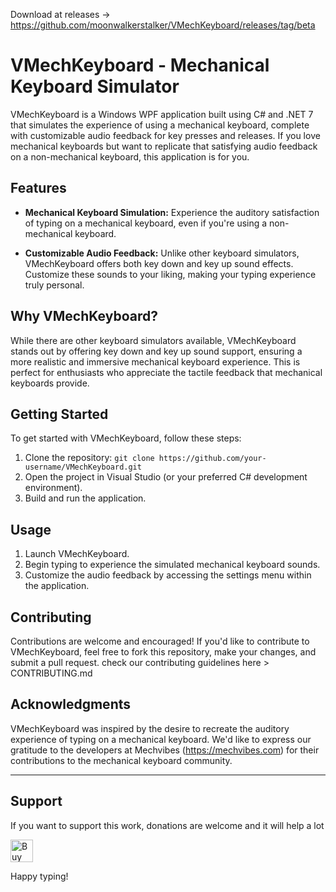 Download at releases -> https://github.com/moonwalkerstalker/VMechKeyboard/releases/tag/beta

# VMechKeyboard - Mechanical Keyboard Simulator

VMechKeyboard is a Windows WPF application built using C# and .NET 7 that simulates the experience of using a mechanical keyboard, complete with customizable audio feedback for key presses and releases. If you love mechanical keyboards but want to replicate that satisfying audio feedback on a non-mechanical keyboard, this application is for you.

## Features

- **Mechanical Keyboard Simulation:** Experience the auditory satisfaction of typing on a mechanical keyboard, even if you're using a non-mechanical keyboard.

- **Customizable Audio Feedback:** Unlike other keyboard simulators, VMechKeyboard offers both key down and key up sound effects. Customize these sounds to your liking, making your typing experience truly personal.

## Why VMechKeyboard?

While there are other keyboard simulators available, VMechKeyboard stands out by offering key down and key up sound support, ensuring a more realistic and immersive mechanical keyboard experience. This is perfect for enthusiasts who appreciate the tactile feedback that mechanical keyboards provide.

## Getting Started

To get started with VMechKeyboard, follow these steps:

1. Clone the repository: `git clone https://github.com/your-username/VMechKeyboard.git`
2. Open the project in Visual Studio (or your preferred C# development environment).
3. Build and run the application.

## Usage

1. Launch VMechKeyboard.
2. Begin typing to experience the simulated mechanical keyboard sounds.
3. Customize the audio feedback by accessing the settings menu within the application.

## Contributing

Contributions are welcome and encouraged! If you'd like to contribute to VMechKeyboard, feel free to fork this repository, make your changes, and submit a pull request.
check our contributing guidelines here > CONTRIBUTING.md

## Acknowledgments

VMechKeyboard was inspired by the desire to recreate the auditory experience of typing on a mechanical keyboard. We'd like to express our gratitude to the developers at Mechvibes (https://mechvibes.com) for their contributions to the mechanical keyboard community.

---
## Support
If you want to support this work, donations are welcome and it will help a lot

<a href='https://ko-fi.com/C0C2GUK7O' target='_blank'><img height='36' style='border:0px;height:36px;' src='https://storage.ko-fi.com/cdn/kofi3.png?v=3' border='0' alt='Buy Me a Coffee at ko-fi.com' /></a>

Happy typing!
